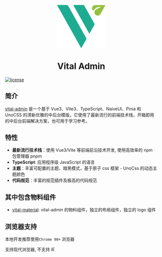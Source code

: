 <div align="center">
	<img src="./packages/vital-admin/public/logo.svg" style="width: 160px;"/>
	<h1>Vital Admin</h1>
</div>

[![license](https://img.shields.io/badge/license-MIT-green.svg)](./LICENSE.txt) 

## 简介

[vital-admin](https://github.com/whr2349/vital-admin/tree/master) 是一个基于 Vue3、Vite3、TypeScript、NaiveUI、Pinia 和 UnoCSS 的清新优雅的中后台模版，它使用了最新流行的前端技术栈，开箱即用的中后台前端解决方案，也可用于学习参考。

## 特性

- **最新流行技术栈**：使用 Vue3/Vite 等前端前沿技术开发, 使用高效率的 npm 包管理器 pnpm
- **TypeScript**: 应用程序级 JavaScript 的语言
- **主题**：丰富可配置的主题、暗黑模式，基于原子 css 框架 - UnoCss 的动态主题颜色
- **代码规范**：丰富的规范插件及极高的代码规范


## 其中包含物料组件

- [vital-material](https://github.com/whr2349/vital-admin/tree/master/packages/components): vital-admin 的物料组件，独立的布局组件，独立的 logo 组件


## 浏览器支持

本地开发推荐使用`Chrome 90+` 浏览器

支持现代浏览器, 不支持 IE


